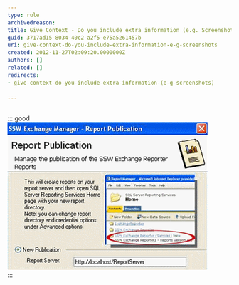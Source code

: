 ```yaml
---
type: rule
archivedreason: 
title: Give Context - Do you include extra information (e.g. Screenshots)?
guid: 3717ad15-8034-40c2-a2f5-e75a5261457b
uri: give-context-do-you-include-extra-information-e-g-screenshots
created: 2012-11-27T02:09:20.0000000Z
authors: []
related: []
redirects:
- give-context-do-you-include-extra-information-(e-g-screenshots)

---
```


## 
::: good  
![Figure: Good Example - The screenshot provides more, useful information and gives the user context](../../assets/GoodMoreInfo.png)  
:::


<!--endintro-->
